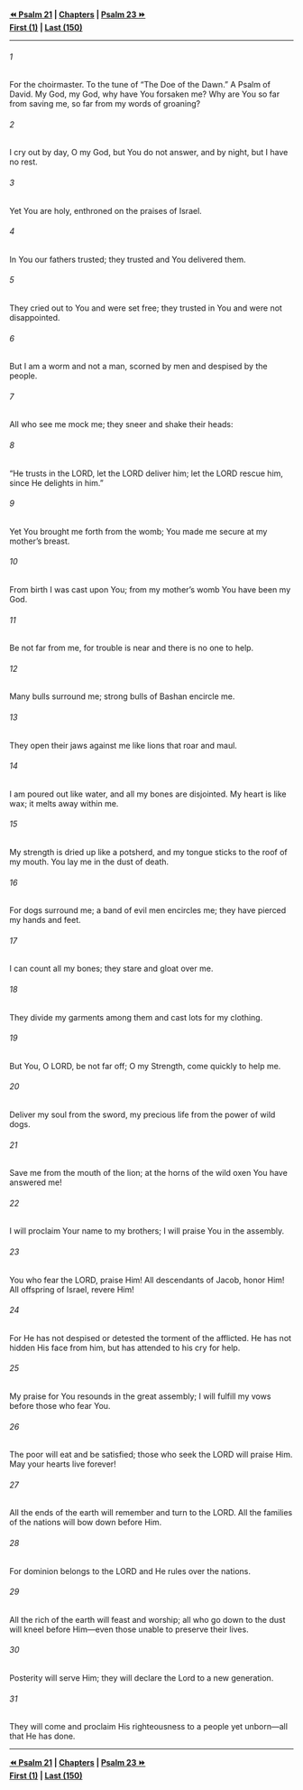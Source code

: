   
**[⏪ Psalm 21](./Psalm%2021.md) | [Chapters](./_index.md) | [Psalm 23 ⏩](./Psalm%2023.md)**  
**[First (1)](./Psalm%201.md) | [Last (150)](./Psalm%20150.md)**  
  
---  
  
###### 1  
For the choirmaster. To the tune of “The Doe of the Dawn.” A Psalm of David. My God, my God, why have You forsaken me? Why are You so far from saving me, so far from my words of groaning?  
  
###### 2  
I cry out by day, O my God, but You do not answer, and by night, but I have no rest.  
  
###### 3  
Yet You are holy, enthroned on the praises of Israel.  
  
###### 4  
In You our fathers trusted; they trusted and You delivered them.  
  
###### 5  
They cried out to You and were set free; they trusted in You and were not disappointed.  
  
###### 6  
But I am a worm and not a man, scorned by men and despised by the people.  
  
###### 7  
All who see me mock me; they sneer and shake their heads:  
  
###### 8  
“He trusts in the LORD, let the LORD deliver him; let the LORD rescue him, since He delights in him.”  
  
###### 9  
Yet You brought me forth from the womb; You made me secure at my mother’s breast.  
  
###### 10  
From birth I was cast upon You; from my mother’s womb You have been my God.  
  
###### 11  
Be not far from me, for trouble is near and there is no one to help.  
  
###### 12  
Many bulls surround me; strong bulls of Bashan encircle me.  
  
###### 13  
They open their jaws against me like lions that roar and maul.  
  
###### 14  
I am poured out like water, and all my bones are disjointed. My heart is like wax; it melts away within me.  
  
###### 15  
My strength is dried up like a potsherd, and my tongue sticks to the roof of my mouth. You lay me in the dust of death.  
  
###### 16  
For dogs surround me; a band of evil men encircles me; they have pierced my hands and feet.  
  
###### 17  
I can count all my bones; they stare and gloat over me.  
  
###### 18  
They divide my garments among them and cast lots for my clothing.  
  
###### 19  
But You, O LORD, be not far off; O my Strength, come quickly to help me.  
  
###### 20  
Deliver my soul from the sword, my precious life from the power of wild dogs.  
  
###### 21  
Save me from the mouth of the lion; at the horns of the wild oxen You have answered me!  
  
###### 22  
I will proclaim Your name to my brothers; I will praise You in the assembly.  
  
###### 23  
You who fear the LORD, praise Him! All descendants of Jacob, honor Him! All offspring of Israel, revere Him!  
  
###### 24  
For He has not despised or detested the torment of the afflicted. He has not hidden His face from him, but has attended to his cry for help.  
  
###### 25  
My praise for You resounds in the great assembly; I will fulfill my vows before those who fear You.  
  
###### 26  
The poor will eat and be satisfied; those who seek the LORD will praise Him. May your hearts live forever!  
  
###### 27  
All the ends of the earth will remember and turn to the LORD. All the families of the nations will bow down before Him.  
  
###### 28  
For dominion belongs to the LORD and He rules over the nations.  
  
###### 29  
All the rich of the earth will feast and worship; all who go down to the dust will kneel before Him—even those unable to preserve their lives.  
  
###### 30  
Posterity will serve Him; they will declare the Lord to a new generation.  
  
###### 31  
They will come and proclaim His righteousness to a people yet unborn—all that He has done.  
  
  
---  
  
**[⏪ Psalm 21](./Psalm%2021.md) | [Chapters](./_index.md) | [Psalm 23 ⏩](./Psalm%2023.md)**  
**[First (1)](./Psalm%201.md) | [Last (150)](./Psalm%20150.md)**  
  

